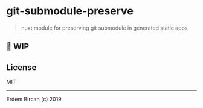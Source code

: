 # git-submodule-preserve

> nuxt module for preserving git submodule in generated static apps

## 👷 WIP

## License

MIT

---

Erdem Bircan (c) 2019
